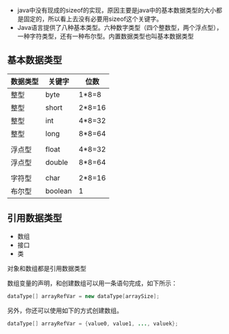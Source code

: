 * java中没有现成的sizeof的实现，原因主要是java中的基本数据类型的大小都是固定的，所以看上去没有必要用sizeof这个关键字。
* Java语言提供了八种基本类型。六种数字类型（四个整数型，两个浮点型），一种字符类型，还有一种布尔型。内置数据类型也叫基本数据类型

## 基本数据类型

| 数据类型 | 关键字 | 位数 |
| --- | --- | --- |
| 整型 | byte | 1\*8=8 |
| 整型 | short | 2\*8=16 |
| 整型 | int | 4\*8=32 |
| 整型 | long | 8\*8=64 |
|  |  |  |
| 浮点型 | float | 4\*8=32 |
| 浮点型 | double | 8\*8=64 |
|  |  |  |
| 字符型 | char | 2\*8=16 |
| 布尔型 | boolean | 1 |

## 引用数据类型

* 数组
* 接口
* 类

对象和数组都是引用数据类型

数组变量的声明，和创建数组可以用一条语句完成，如下所示：

```java
dataType[] arrayRefVar = new dataType[arraySize];
```

另外，你还可以使用如下的方式创建数组。

```java
dataType[] arrayRefVar = {value0, value1, ..., valuek};
```



